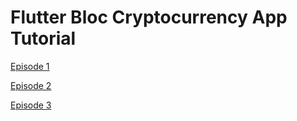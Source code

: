 # Flutter Bloc Cryptocurrency App Tutorial

[Episode 1](https://youtu.be/GJYnk4nBju8)

[Episode 2](https://youtu.be/D6xF2ql5YK8)

[Episode 3](https://youtu.be/kQQzWn_GlNY)